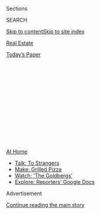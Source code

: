 <div id="app">

<div>

<div>

<div>

<div class="NYTAppHideMasthead css-1q2w90k e1suatyy0">

<div class="section css-ui9rw0 e1suatyy2">

<div class="css-eph4ug er09x8g0">

<div class="css-6n7j50">

</div>

<span class="css-1dv1kvn">Sections</span>

<div class="css-10488qs">

<span class="css-1dv1kvn">SEARCH</span>

</div>

[Skip to content](#site-content)[Skip to site index](#site-index)

</div>

<div id="masthead-section-label" class="css-1wr3we4 eaxe0e00">

[Real
Estate](https://www.nytimes.com/section/realestate)

</div>

<div class="css-10698na e1huz5gh0">

</div>

</div>

<div id="masthead-bar-one" class="section hasLinks css-15hmgas e1csuq9d3">

<div class="css-uqyvli e1csuq9d0">

</div>

<div class="css-1uqjmks e1csuq9d1">

</div>

<div class="css-9e9ivx">

[](https://myaccount.nytimes.com/auth/login?response_type=cookie&client_id=vi)

</div>

<div class="css-1bvtpon e1csuq9d2">

[Today’s
Paper](https://www.nytimes.com/section/todayspaper)

</div>

</div>

</div>

</div>

<div data-aria-hidden="false">

<div id="site-content" data-role="main">

<div>

<div class="css-1aor85t" style="opacity:0.000000001;z-index:-1;visibility:hidden">

<div class="css-1hqnpie">

<div class="css-epjblv">

<span class="css-17xtcya">[Real
Estate](/section/realestate)</span><span class="css-x15j1o">|</span><span class="css-fwqvlz">The
Challenge: Finding a Roommate During a
Pandemic</span>

</div>

<div class="css-k008qs">

<div class="css-1iwv8en">

<span class="css-18z7m18"></span>

<div>

</div>

</div>

<span class="css-1n6z4y">https://nyti.ms/2DqJkzh</span>

<div class="css-1705lsu">

<div class="css-4xjgmj">

<div class="css-4skfbu" data-role="toolbar" data-aria-label="Social Media Share buttons, Save button, and Comments Panel with current comment count" data-testid="share-tools">

  - 
  - 
  - 
  - 
    
    <div class="css-6n7j50">
    
    </div>

  - 

</div>

</div>

</div>

</div>

</div>

</div>

<div id="NYT_TOP_BANNER_REGION" class="css-13pd83m">

<div>

<div id="maps-athome-menu" class="section interactive-content interactive-size-medium css-1edisqu">

<div class="css-17ih8de interactive-body">

<div class="at-home-nav__innerContainer">

<div class="at-home-nav__title">

[At
Home](https://www.nytimes.com/spotlight/at-home?action=click&pgtype=Article&state=default&region=TOP_BANNER&context=at_home_menu)

</div>

  - [Talk: To
    Strangers](https://www.nytimes.com/2020/08/03/well/family/the-benefits-of-talking-to-strangers.html?action=click&pgtype=Article&state=default&region=TOP_BANNER&context=at_home_menu)
  - [Make: Grilled
    Pizza](https://www.nytimes.com/2020/08/01/at-home/coronavirus-make-pizza-on-a-grill.html?action=click&pgtype=Article&state=default&region=TOP_BANNER&context=at_home_menu)
  - [Watch: 'The
    Goldbergs'](https://www.nytimes.com/2020/07/31/arts/television/goldbergs-abc-stream.html?action=click&pgtype=Article&state=default&region=TOP_BANNER&context=at_home_menu)
  - [Explore: Reporters' Google
    Docs](https://www.nytimes.com/interactive/2020/at-home/even-more-reporters-editors-diaries-lists-recommendations.html?action=click&pgtype=Article&state=default&region=TOP_BANNER&context=at_home_menu)

</div>

</div>

</div>

</div>

</div>

<div id="top-wrapper" class="css-1sy8kpn">

<div id="top-slug" class="css-l9onyx">

Advertisement

</div>

[Continue reading the main
story](#after-top)

<div class="ad top-wrapper" style="text-align:center;height:100%;display:block;min-height:250px">

<div id="top" class="place-ad" data-position="top" data-size-key="top">

</div>

</div>

<div id="after-top">

</div>

</div>

<div>

<div id="sponsor-wrapper" class="css-1hyfx7x">

<div id="sponsor-slug" class="css-19vbshk">

Supported by

</div>

[Continue reading the main
story](#after-sponsor)

<div id="sponsor" class="ad sponsor-wrapper" style="text-align:center;height:100%;display:block">

</div>

<div id="after-sponsor">

</div>

</div>

<div class="css-186x18t">

renters

</div>

<div class="css-1vkm6nb ehdk2mb0">

# The Challenge: Finding a Roommate During a Pandemic

</div>

With social distancing required, two new roommates discovered, it’s a
little like marrying someone before you meet.

<div class="css-79elbk" data-testid="photoviewer-wrapper">

<div class="css-z3e15g" data-testid="photoviewer-wrapper-hidden">

</div>

<div class="css-1a48zt4 ehw59r15" data-testid="photoviewer-children">

![<span class="css-16f3y1r e13ogyst0" data-aria-hidden="true">Michael
Daly and Elizabeth Merritt, who both needed to find roommates this
spring, met on the Facebook group Gypsy Housing and decided to rent a
two-bedroom in Bushwick, Brooklyn,
together.</span><span class="css-cnj6d5 e1z0qqy90" itemprop="copyrightHolder"><span class="css-1ly73wi e1tej78p0">Credit...</span><span><span>Katherine
Marks for The New York
Times</span></span></span>](https://static01.nyt.com/images/2020/08/03/realestate/03renters1/merlin_175089951_ad28cb14-0ee4-44c8-82eb-944ad75dd910-articleLarge.jpg?quality=75&auto=webp&disable=upscale)

</div>

</div>

<div class="css-18e8msd">

<div class="css-vp77d3 epjyd6m0">

<div class="css-hus3qt ey68jwv0" data-aria-hidden="true">

[![Kim
Velsey](https://static01.nyt.com/images/2018/06/14/multimedia/author-kim-velsey/author-kim-velsey-thumbLarge.png
"Kim Velsey")](https://www.nytimes.com/by/kim-velsey)

</div>

<div class="css-1baulvz">

By [<span class="css-1baulvz last-byline" itemprop="name">Kim
Velsey</span>](https://www.nytimes.com/by/kim-velsey)

</div>

</div>

  - Aug. 3,
    2020

  - 
    
    <div class="css-4xjgmj">
    
    <div class="css-d8bdto" data-role="toolbar" data-aria-label="Social Media Share buttons, Save button, and Comments Panel with current comment count" data-testid="share-tools">
    
      - 
      - 
      - 
      - 
        
        <div class="css-6n7j50">
        
        </div>
    
      - 
    
    </div>
    
    </div>

</div>

</div>

<div class="section meteredContent css-1r7ky0e" name="articleBody" itemprop="articleBody">

<div class="css-1fanzo5 StoryBodyCompanionColumn">

<div class="css-53u6y8">

Most people spent the spring trying to stay as far away from strangers
as possible. But for renters like Elizabeth Merritt and Michael Daly,
who needed to find roommates in the midst of the pandemic, moving in
with someone they had never met was part of the reality of living in New
York, global health crisis or not.

At any other time, an in-person meetup would be standard before agreeing
to become roommates. And under normal circumstances, two busy
professionals sharing an apartment might cross paths only on evenings
and weekends. But the pandemic meant they would be spending most of
their waking hours in the same space.

“It is a little like marrying someone before you meet,” said Ms.
Merritt, 26, who met Mr. Daly, 25, on the Facebook group Gypsy Housing
in late March and moved into a Bushwick, Brooklyn, two-bedroom with him
in late June. “You’re sharing a toilet and depending on them to pay
rent.”

</div>

</div>

<div class="css-1fanzo5 StoryBodyCompanionColumn">

<div class="css-53u6y8">

Ms. Merritt had been living in a Bedford-Stuyvesant one-bedroom that
cost $1,950 a month. Her lease ended in May, and while a pandemic wasn’t
an ideal time to move, she had planned to stay in the one-bedroom only
for a year, a time-limited splurge after a stint living with five
roommates, two cats and a dog.

</div>

</div>

<div class="css-79elbk" data-testid="photoviewer-wrapper">

<div class="css-z3e15g" data-testid="photoviewer-wrapper-hidden">

</div>

<div class="css-1a48zt4 ehw59r15" data-testid="photoviewer-children">

![<span class="css-16f3y1r e13ogyst0" data-aria-hidden="true">The
mezzanine, which is above the living room and kitchen area, provides
some additional living space, although the ceiling is low. The apartment
was originally listed as a three-bedroom, which kept it from coming up
in the roommates’ search
results.</span><span class="css-cnj6d5 e1z0qqy90" itemprop="copyrightHolder"><span class="css-1ly73wi e1tej78p0">Credit...</span><span>Katherine
Marks for The New York
Times</span></span>](https://static01.nyt.com/images/2020/08/03/realestate/03renters2/merlin_175089993_f94796c4-1166-44a9-840b-a5feb517dff8-articleLarge.jpg?quality=75&auto=webp&disable=upscale)

</div>

</div>

<div class="css-1fanzo5 StoryBodyCompanionColumn">

<div class="css-53u6y8">

“I thought it would be nice to try living alone, but I couldn’t really
afford it,” said Ms. Merritt, who sells technical textiles for a company
in the garment district. She had managed to cover the cost, but money
had been uncomfortably tight, and the prospect of a raise seemed remote,
given the pandemic. She had also turned 26, which meant that she had
been booted off her parents’ health insurance plan and had to buy into
the company plan, which tacked a few hundred dollars onto her monthly
expenses.

As for Mr. Daly, a public relations associate who moved to New York in
October, he had hoped to stay in the three-bedroom Bushwick sublet where
he had been living for a few months. But then he learned that both
roommates were planning to move out when the lease expired at the end of
June.

-----

$2,500 | Bushwick

## Elizabeth Merritt, 26, and Michael Daly, 25

**Occupations:** Ms. Merritt works in sales for a technical textiles
manufacturer; Mr. Daly is an associate at public relations firm.  
**The sofa:** Mr. Daly’s sofa wouldn’t fit up the stairs, so they bought
a smaller one online, but even that was a tight fit. “It had to go very
close to the oven,” Ms. Merritt said, pointing out the somewhat strange
juxtaposition. “But that’s just a New York thing.”  
**Their neighborhood:** “If and when we can entertain, it will be
great,” Ms. Merritt said. “We’re in this wedge where the J, Z and M
meet. We’re really close to Mood Ring, Birdy’s, Happyfun Hideaway.
Should things resume, we’ll be
ready.”

</div>

</div>

<div class="css-1fanzo5 StoryBodyCompanionColumn">

<div class="css-53u6y8">

-----

</div>

</div>

<div class="css-79elbk" data-testid="photoviewer-wrapper">

<div class="css-z3e15g" data-testid="photoviewer-wrapper-hidden">

</div>

<div class="css-1a48zt4 ehw59r15" data-testid="photoviewer-children">

<div class="css-1xdhyk6 erfvjey0">

<span class="css-1ly73wi e1tej78p0">Image</span>

<div class="css-zjzyr8">

<div data-testid="lazyimage-container" style="height:257.77777777777777px">

</div>

</div>

</div>

<span class="css-16f3y1r e13ogyst0" data-aria-hidden="true">Mr. Daly and
Ms. Merritt liked that the bedrooms were on opposite sides of the
apartment, maximizing privacy. “It’s kind of like we have our own
wings,” Ms. Merritt
said.</span><span class="css-cnj6d5 e1z0qqy90" itemprop="copyrightHolder"><span class="css-1ly73wi e1tej78p0">Credit...</span><span>Katherine
Marks for The New York Times</span></span>

</div>

</div>

<div class="css-1fanzo5 StoryBodyCompanionColumn">

<div class="css-53u6y8">

At first, Mr. Daly thought he would apply for his apartment with two new
roommates. A friend wanted one of the rooms, and after Zooming with Ms.
Merritt — they also started following one another on social media — they
decided that she would be a good fit for the third room. But then the
friend, who had been worried about signing a lease given the economic
uncertainty, decided to play it safe and moved back in with his parents.

After several weeks of trying to find a third roommate on Gypsy Housing
— the odds were not in their favor, they noted, as people were
flooding the site with sublets and lease takeovers — Ms. Merritt and Mr.
Daly decided it would be easier to look for a two-bedroom.

They agreed on a budget — $2,500 or less — and a neighborhood: Bushwick,
by the JMZ train line, which worked for their commutes, if they ever
went back to the office. Ms. Merritt’s landlord also agreed to extend
her lease by a month so that she and Mr. Daly could look for a July 1
move-in.

The pair met in person for the first time in May, when they went to look
at an apartment. Mr. Daly said he wasn’t worried that they would clash
in person. “We’d spent so much time talking together at that point,” he
said.

“And we were both wearing masks, so I felt like we were both taking
coronavirus seriously,” Ms. Merritt said.

</div>

</div>

<div class="css-1fanzo5 StoryBodyCompanionColumn">

<div class="css-53u6y8">

They were also relieved to find they were aligned in their apartment
tastes: After touring the space, they agreed that it was serviceable,
but nothing special.

The broker mentioned that he had another apartment nearby, a
$2,500-a-month two-bedroom with a lofted mezzanine that had come back on
the market after the landlord discovered the would-be tenants hadn’t
been paying rent at their previous apartment. As it was somewhat
dubiously listed as a three-bedroom, it had never come up in their
searches.

They took to the space immediately.

“We liked that it had high ceilings and more character. If we
entertained, we felt like we’d be a little bit more proud of this
apartment,” Ms. Merritt said. “And our bedrooms could not be farther
apart — it’s kind of like we have our own wings.”

“We didn’t want to share a wall,” Mr. Daly said. And Ms. Merritt
recalled that she once “had one roommate that I could hear breathe, just
breathe. That freaked me out, having no feeling of privacy.”

The only real downside was that the landlord wanted a June 20 move-in
and wouldn’t budge, which meant paying double rent for 10 days. That,
and the bedrooms had no closets: Instead, there were small, wall-mounted
open wardrobes — a few rows of shelving with a rack below to hang
clothing on. (Mr. Daly likes the feature; Ms. Merritt prefers garment
racks.)

They decided to go for it anyway. The mezzanine over the living room,
laundry in the building and the shared backyard helped tip the scales.

So far, things have gone fairly well, with a few minor glitches. The
movers couldn’t fit Mr. Daly’s sofa up the building stairs, so he had to
sell it in a hurry, as it was stuck in the lobby. The roommates ordered
a new one from Overstock, but it took a while to arrive, so they spent
most of the last month in their rooms, as common-space seating options
were limited to the metal bar stools.

</div>

</div>

<div class="css-1fanzo5 StoryBodyCompanionColumn">

<div class="css-53u6y8">

But even now that the new sofa has arrived, they find that they spend
most of the day working in their rooms.

“We don’t really get in each other’s way,” Ms. Merritt said. “And we are
home 100 percent of the time, but neither of us cooks much.”

“I eat a lot of soup. I’m not in the kitchen a lot on weekdays,” Mr.
Daly said.

“I like soup, too. Cereal, oatmeal, maybe a salad, and we both eat a lot
of chips,” Ms. Merritt said. “Mostly grab-and-go stuff, even though
we’re always here.”

As for the housewarming, it will have to wait. “I do fantasize, but I’m
not sure when it will happen,” Ms. Merritt said.

At least there’s time. “I want to be here for two years, at least,” she
said.

</div>

</div>

<div style="max-width:100%;margin:0 auto">

<div class="css-17dprlf" data-id="100000005951812" data-slug="renters-promo" style="max-width:1080px">

</div>

</div>

<div class="css-1fanzo5 StoryBodyCompanionColumn">

<div class="css-53u6y8">

For weekly email updates on residential real estate news, [sign up
here](http://www.nytimes.com/newsletters/realestate/). Follow us on
Twitter: [@nytrealestate](https://twitter.com/nytrealestate).

</div>

</div>

</div>

<div>

</div>

<div>

</div>

<div>

</div>

<div>

<div id="bottom-wrapper" class="css-1ede5it">

<div id="bottom-slug" class="css-l9onyx">

Advertisement

</div>

[Continue reading the main
story](#after-bottom)

<div id="bottom" class="ad bottom-wrapper" style="text-align:center;height:100%;display:block;min-height:90px">

</div>

<div id="after-bottom">

</div>

</div>

</div>

</div>

</div>

## Site Index

<div>

</div>

## Site Information Navigation

  - [© <span>2020</span> <span>The New York Times
    Company</span>](https://help.nytimes.com/hc/en-us/articles/115014792127-Copyright-notice)

<!-- end list -->

  - [NYTCo](https://www.nytco.com/)
  - [Contact
    Us](https://help.nytimes.com/hc/en-us/articles/115015385887-Contact-Us)
  - [Work with us](https://www.nytco.com/careers/)
  - [Advertise](https://nytmediakit.com/)
  - [T Brand Studio](http://www.tbrandstudio.com/)
  - [Your Ad
    Choices](https://www.nytimes.com/privacy/cookie-policy#how-do-i-manage-trackers)
  - [Privacy](https://www.nytimes.com/privacy)
  - [Terms of
    Service](https://help.nytimes.com/hc/en-us/articles/115014893428-Terms-of-service)
  - [Terms of
    Sale](https://help.nytimes.com/hc/en-us/articles/115014893968-Terms-of-sale)
  - [Site
    Map](https://spiderbites.nytimes.com)
  - [Help](https://help.nytimes.com/hc/en-us)
  - [Subscriptions](https://www.nytimes.com/subscription?campaignId=37WXW)

</div>

</div>

</div>

</div>
